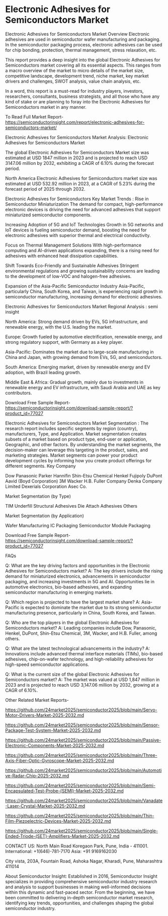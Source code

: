 <h1>Electronic Adhesives for Semiconductors Market</h1>
Electronic Adhesives for Semiconductors Market Overview
Electronic adhesives are used in semiconductor wafer manufacturing and packaging. In the semiconductor packaging process, electronic adhesives can be used for chip bonding, protection, thermal management, stress relaxation, etc.

This report provides a deep insight into the global Electronic Adhesives for Semiconductors market covering all its essential aspects. This ranges from a macro overview of the market to micro details of the market size, competitive landscape, development trend, niche market, key market drivers and challenges, SWOT analysis, value chain analysis, etc.

In a word, this report is a must-read for industry players, investors, researchers, consultants, business strategists, and all those who have any kind of stake or are planning to foray into the Electronic Adhesives for Semiconductors market in any manner.

To Read Full Market Report-
https://semiconductorinsight.com/report/electronic-adhesives-for-semiconductors-market/

Electronic Adhesives for Semiconductors Market Analysis:
Electronic Adhesives for Semiconductors Market

The global Electronic Adhesives for Semiconductors Market size was estimated at USD 1847 million in 2023 and is projected to reach USD 3147.06 million by 2032, exhibiting a CAGR of 6.10% during the forecast period.

North America Electronic Adhesives for Semiconductors market size was estimated at USD 532.92 million in 2023, at a CAGR of 5.23% during the forecast period of 2025 through 2032.

Electronic Adhesives for Semiconductors Key Market Trends :
Rise in Semiconductor Miniaturization
The demand for compact, high-performance electronic devices is driving the need for advanced adhesives that support miniaturized semiconductor components.

Increasing Adoption of 5G and IoT Technologies
Growth in 5G networks and IoT devices is fueling semiconductor demand, boosting the need for electronic adhesives with superior thermal and electrical conductivity.

Focus on Thermal Management Solutions
With high-performance computing and AI-driven applications expanding, there is a rising need for adhesives with enhanced heat dissipation capabilities.

Shift Towards Eco-Friendly and Sustainable Adhesives
Stringent environmental regulations and growing sustainability concerns are leading to the development of low-VOC and halogen-free adhesives.

Expansion of the Asia-Pacific Semiconductor Industry
Asia-Pacific, particularly China, South Korea, and Taiwan, is experiencing rapid growth in semiconductor manufacturing, increasing demand for electronic adhesives.

Electronic Adhesives for Semiconductors Market Regional Analysis :
semi insight

North America:
Strong demand driven by EVs, 5G infrastructure, and renewable energy, with the U.S. leading the market.

Europe:
Growth fueled by automotive electrification, renewable energy, and strong regulatory support, with Germany as a key player.

Asia-Pacific:
Dominates the market due to large-scale manufacturing in China and Japan, with growing demand from EVs, 5G, and semiconductors.

South America:
Emerging market, driven by renewable energy and EV adoption, with Brazil leading growth.

Middle East & Africa:
Gradual growth, mainly due to investments in renewable energy and EV infrastructure, with Saudi Arabia and UAE as key contributors.

Download Free Sample Report-
https://semiconductorinsight.com/download-sample-report/?product_id=77027

Electronic Adhesives for Semiconductors Market Segmentation :
The research report includes specific segments by region (country), manufacturers, Type, and Application. Market segmentation creates subsets of a market based on product type, end-user or application, Geographic, and other factors. By understanding the market segments, the decision-maker can leverage this targeting in the product, sales, and marketing strategies. Market segments can power your product development cycles by informing how you create product offerings for different segments.
Key Company

Dow
Panasonic
Parker Hannifin
Shin-Etsu Chemical
Henkel
Fujipoly
DuPont
Aavid (Boyd Corporation)
3M
Wacker
H.B. Fuller Company
Denka Company Limited
Dexerials Corporation
Asec Co.

Market Segmentation (by Type)

TIM
Underfill
Structural Adhesives
Die Attach Adhesives
Others

Market Segmentation (by Application)

Wafer Manufacturing
IC Packaging
Semiconductor Module Packaging

Download Free Sample Report-
https://semiconductorinsight.com/download-sample-report/?product_id=77027

FAQs


Q: What are the key driving factors and opportunities in the Electronic Adhesives for Semiconductors market?
A: The key drivers include the rising demand for miniaturized electronics, advancements in semiconductor packaging, and increasing investments in 5G and AI. Opportunities lie in automotive electronics, bio-based adhesives, and expanding semiconductor manufacturing in emerging markets.

Q: Which region is projected to have the largest market share?
A: Asia-Pacific is expected to dominate the market due to its strong semiconductor manufacturing presence, particularly in China, South Korea, and Taiwan.

Q: Who are the top players in the global Electronic Adhesives for Semiconductors market?
A: Leading companies include Dow, Panasonic, Henkel, DuPont, Shin-Etsu Chemical, 3M, Wacker, and H.B. Fuller, among others.

Q: What are the latest technological advancements in the industry?
A: Innovations include advanced thermal interface materials (TIMs), bio-based adhesives, chip-on-wafer technology, and high-reliability adhesives for high-speed semiconductor applications.

Q: What is the current size of the global Electronic Adhesives for Semiconductors market?
A: The market was valued at USD 1,847 million in 2023 and is projected to reach USD 3,147.06 million by 2032, growing at a CAGR of 6.10%.

Other Related Market Reports-

https://github.com/24market2025/semiconductor2025/blob/main/Servo-Motor-Drivers-Market-2025-2032.md

https://github.com/24market2025/semiconductor2025/blob/main/Sensor-Package-Test-System-Market-2025-2032.md

https://github.com/24market2025/semiconductor2025/blob/main/Passive-Electronic-Components-Market-2025-2032.md

https://github.com/24market2025/semiconductor2025/blob/main/Three-Axis-Fiber-Optic-Gyroscope-Market-2025-2032.md

https://github.com/24market2025/semiconductor2025/blob/main/Automotive-Radar-Chip-2025-2032.md

https://github.com/24market2025/semiconductor2025/blob/main/Semi-Encapsulated-Test-Probe-(SEMI)-Market-2025-2032.md

https://github.com/24market2025/semiconductor2025/blob/main/Vanadate-Laser-Crystal-Market-2025-2032.md

https://github.com/24market2025/semiconductor2025/blob/main/Thin-Film-Piezoelectric-Devices-Market-2025-2032.md

https://github.com/24market2025/semiconductor2025/blob/main/Single-Ended-Triode-(SET)-Amplifiers-Market-2025-2032.md

CONTACT US:
North Main Road Koregaon Park, Pune, India - 411001.
International: +1(646)-781-7170
Asia: +91 9169162030

City vista, 203A, Fountain Road, Ashoka Nagar, Kharadi, Pune, Maharashtra 411014

About Semiconductor Insight:
Established in 2016, Semiconductor Insight specializes in providing comprehensive semiconductor industry research and analysis to support businesses in making well-informed decisions within this dynamic and fast-paced sector. From the beginning, we have been committed to delivering in-depth semiconductor market research, identifying key trends, opportunities, and challenges shaping the global semiconductor industry.
